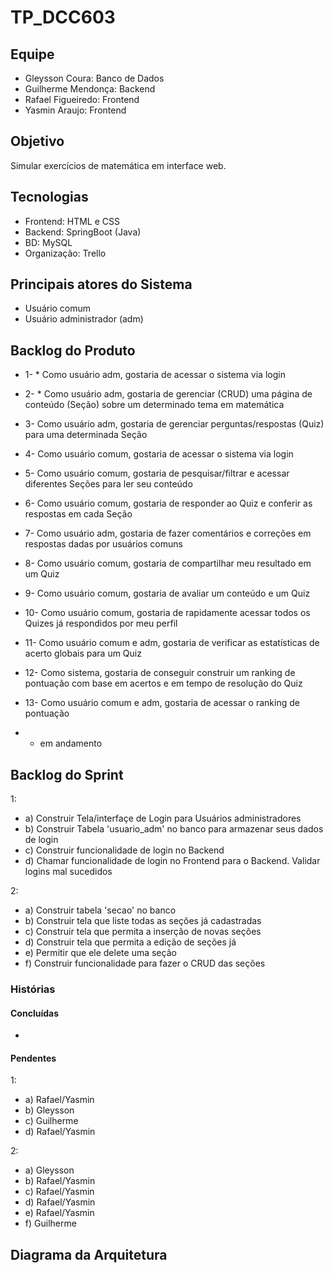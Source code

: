 # TP_DCC603

## Equipe

- Gleysson Coura: Banco de Dados
- Guilherme Mendonça: Backend
- Rafael Figueiredo: Frontend
- Yasmin Araujo: Frontend 

## Objetivo

Simular exercícios de matemática em interface web.

## Tecnologias
  
- Frontend: HTML e CSS
- Backend: SpringBoot (Java)
- BD: MySQL
- Organização: Trello

## Principais atores do Sistema

- Usuário comum
- Usuário administrador (adm)

## Backlog do Produto

- 1- * Como usuário adm, gostaria de acessar o sistema via login
- 2- * Como usuário adm, gostaria de gerenciar (CRUD) uma página de conteúdo (Seção) sobre um determinado tema em matemática
- 3- Como usuário adm, gostaria de gerenciar perguntas/respostas (Quiz) para uma determinada Seção
- 4- Como usuário comum, gostaria de acessar o sistema via login
- 5- Como usuário comum, gostaria de pesquisar/filtrar e acessar diferentes Seções para ler seu conteúdo
- 6- Como usuário comum, gostaria de responder ao Quiz e conferir as respostas em cada Seção
- 7- Como usuário adm, gostaria de fazer comentários e correções em respostas dadas por usuários comuns
- 8- Como usuário comum, gostaria de compartilhar meu resultado em um Quiz
- 9- Como usuário comum, gostaria de avaliar um conteúdo e um Quiz
- 10- Como usuário comum, gostaria de rapidamente acessar todos os Quizes já respondidos por meu perfil
- 11- Como usuário comum e adm, gostaria de verificar as estatísticas de acerto globais para um Quiz
- 12- Como sistema, gostaria de conseguir construir um ranking de pontuação com base em acertos e em tempo de resolução do Quiz
- 13- Como usuário comum e adm, gostaria de acessar o ranking de pontuação

- * em andamento

## Backlog do Sprint

1:
- a) Construir Tela/interfaçe de Login para Usuários administradores
- b) Construir Tabela 'usuario_adm' no banco para armazenar seus dados de login
- c) Construir funcionalidade de login no Backend
- d) Chamar funcionalidade de login no Frontend para o Backend. Validar logins mal sucedidos

2:
- a) Construir tabela 'secao' no banco
- b) Construir tela que liste todas as seções já cadastradas
- c) Construir tela que permita a inserção de novas seções
- d) Construir tela que permita a edição de seções já 
- e) Permitir que ele delete uma seção
- f) Construir funcionalidade para fazer o CRUD das seções

### Histórias

#### Concluídas

-

#### Pendentes

1:
- a) Rafael/Yasmin
- b) Gleysson
- c) Guilherme
- d) Rafael/Yasmin

2:
- a) Gleysson
- b) Rafael/Yasmin
- c) Rafael/Yasmin
- d) Rafael/Yasmin
- e) Rafael/Yasmin
- f) Guilherme

## Diagrama da Arquitetura

